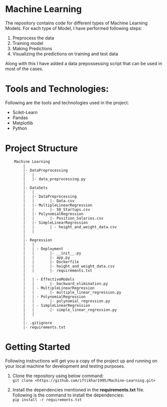# Machine Learning
The repository contains code for different types of Machine Learning Models. For each type of Model, I have performed 
following steps:
1. Preprocess the data
2. Training model
3. Making Predictions
4. Visualizing the predictions on training and test data

Along with this I have added a data prepossessing script that can be used in most of the cases.
# Tools and Technologies:

Following are the tools and technologies used in the project:
- Scikit-Learn
- Pandas
- Matplotlib
- Python

 # Project Structure

```
    Machine Learning
        |
        |- DataPreprocessing
        |   |
        |   |- data_preprocessing.py
        |
        |- DataSets
        |   |
        |   |- DataPreprocessing
        |   |       |- Data.csv
        |   |- MultipleLinearRegression
        |   |       |- 50_Startups.csv
        |   |- PolynomialRegression
        |   |       |- Position_Salaries.csv
        |   |- SimpleLinearRegression
        |   |       | - height_and_weight_data.csv
        |   |
        |
        |- Regression
        |   |
        |   | - Deployment
        |   |       |- __init__.py
        |   |       |- app.py
        |   |       |- Dockerfile
        |   |       |- height_and_weight_data.csv
        |   |       |- requirements.txt
        |   
        |   | - EffectiveModels
        |   |       |- backward_elimination.py
        |   | - MultipleLinearRegression
        |   |       |- multiple_linear_regression.py
        |   | - PolynomialRegression
        |   |       |- polynomial_regression.py
        |   | - SimpleLinearRegression
        |   |       |- simple_linear_regression.py
        |   |
        |
        |- .gitignore
        |- requirements.txt
```

# Getting Started

Following instructions will get you a copy of the project up and running on your local machine for development and testing 
purposes.

1. Clone the repository using below command:\
   ```git clone <https://github.com/iftikhar1995/Machine-Learning.git>```

2. Install the dependencies mentioned in the **requirements.txt** file. Following is the command to install the 
dependencies:\
```pip install -r requirements.txt ```
